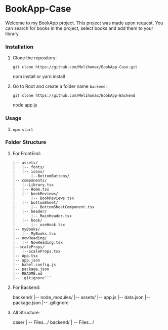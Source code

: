 # BookApp-Case

Welcome to my BookApp project. This project was made upon request. You can search for books in the project, select books and add them to your library.

### Installation

1. Clone the repository:

   `git clone https://github.com/Melihomac/BookApp-Case.git   `

   npm install
   or
   yarn install

2. Go to Root and create a folder name `backend`:

   `git clone https://github.com/Melihomac/BookApp-Backend   `

   node app.js

### Usage

1.  `npm start`

### Folder Structure

1. For FrontEnd:

   ```case/
   |-- assets/
   |   |-- fonts/
   |   |-- icons/
   |       |--BottomButtons/
   |-- components/
   |   |--Library.tsx
   |   |-- Home.tsx
   |   |-- bookReviews/
   |       |-- BookReviews.tsx
   |   |-- bottomSheet/
   |       |-- BottomSheetComponent.tsx
   |   |-- header/
   |       |-- MainHeader.tsx
   |   |-- hook/
   |       |-- useHook.tsx
   |-- myBooks/
   |   |-- MyBooks.tsx
   |-- nowReading/
   |   |-- NowReading.tsx
   |--scaleProps/
   |   |--ScaleProps.tsx
   |-- App.tsx
   |-- app.json
   |-- babel.config.js
   |-- package.json
   |-- README.md
   |-- .gitignore```

2. For Backend:

   backend/
   |-- node_modules/
   |-- assets/
   |-- app.js
   |-- data.json
   |-- package.json
   |-- .gitignore

3. All Structure:

   case/
   |  -- Files.../
   backend/
   |  -- Files.../

